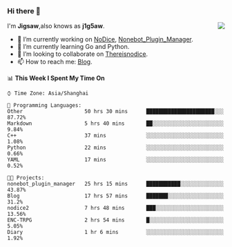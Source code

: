 ### Hi there 👋

<a href="#">
  <img align="right" src="https://github-readme-stats.vercel.app/api?username=Jigsaw111&count_private=true&show_icons=true&title_color=80070B&text_color=B3B3B3&bg_color=212121&icon_color=80070B" />
</a>

I'm **Jigsaw**,also knows as **j1g5aw**.

- 🔭 I’m currently working on [NoDice](https://github.com/thereisnodice/nodice2), [Nonebot_Plugin_Manager](https://github.com/Jigsaw111/nonebot_plugin_manager).
- 🌱 I’m currently learning Go and Python.
- 👯 I’m looking to collaborate on [Thereisnodice](https://github.com/thereisnodice).
- 📫 How to reach me: [Blog](https://blog.maddestroyer.xyz/).

<!--START_SECTION:waka-->
📊 **This Week I Spent My Time On** 

```text
⌚︎ Time Zone: Asia/Shanghai

💬 Programming Languages: 
Other                    50 hrs 30 mins      ██████████████████████░░░   87.72% 
Markdown                 5 hrs 40 mins       ██░░░░░░░░░░░░░░░░░░░░░░░   9.84% 
C++                      37 mins             ░░░░░░░░░░░░░░░░░░░░░░░░░   1.08% 
Python                   22 mins             ░░░░░░░░░░░░░░░░░░░░░░░░░   0.66% 
YAML                     17 mins             ░░░░░░░░░░░░░░░░░░░░░░░░░   0.52%

🐱‍💻 Projects: 
nonebot_plugin_manager   25 hrs 15 mins      ███████████░░░░░░░░░░░░░░   43.87% 
Blog                     17 hrs 57 mins      ███████░░░░░░░░░░░░░░░░░░   31.2% 
nodice2                  7 hrs 48 mins       ███░░░░░░░░░░░░░░░░░░░░░░   13.56% 
ENC-TRPG                 2 hrs 54 mins       █░░░░░░░░░░░░░░░░░░░░░░░░   5.05% 
Diary                    1 hr 6 mins         ░░░░░░░░░░░░░░░░░░░░░░░░░   1.92%

```


<!--END_SECTION:waka-->
